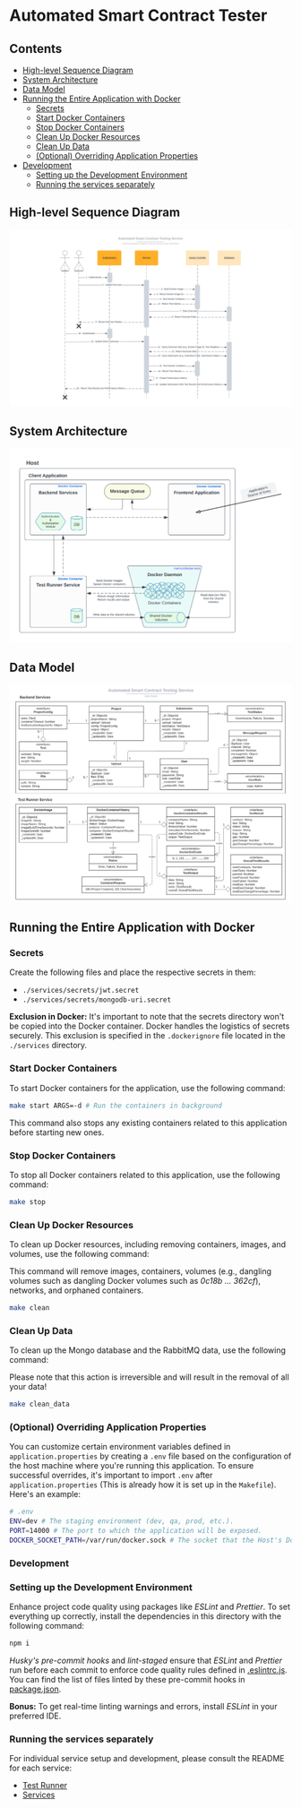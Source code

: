 # Automated Smart Contract Tester

## Contents

- [High-level Sequence Diagram](#high-level-sequence-diagram)
- [System Architecture](#system-architecture)
- [Data Model](#data-model)
- [Running the Entire Application with Docker](#running-the-entire-application-with-docker)
  - [Secrets](#secrets)
  - [Start Docker Containers](#start-docker-containers)
  - [Stop Docker Containers](#stop-docker-containers)
  - [Clean Up Docker Resources](#clean-up-docker-resources)
  - [Clean Up Data](#clean-up-data)
  - [(Optional) Overriding Application Properties](#optional-overriding-application-properties)
- [Development](#development)
  - [Setting up the Development Environment](#setting-up-the-development-environment)
  - [Running the services separately](#running-the-services-separately)

## High-level Sequence Diagram

![high-level-sequence-diagram](data/img/Smart%20Contract%20Testing%20Service%20%7C%20High-level%20Sequence%20Diagram%20%7C%20Exercise%20Upload%20&%20Code%20Submission.png)

## System Architecture

![system-architecture](data/img/Smart%20Contract%20Testing%20Service%20%7C%20System%20Architecture.png)

## Data Model

![data-model](data/img/Smart%20Contract%20Testing%20Service%20%7C%20Data%20Model.png)

## Running the Entire Application with Docker

### Secrets

Create the following files and place the respective secrets in them:

- `./services/secrets/jwt.secret`
- `./services/secrets/mongodb-uri.secret`

**Exclusion in Docker:** It's important to note that the secrets directory won't be copied into the Docker container. Docker handles the logistics of secrets securely. This exclusion is specified in the `.dockerignore` file located in the `./services` directory.

### Start Docker Containers

To start Docker containers for the application, use the following command:

```bash
make start ARGS=-d # Run the containers in background
```

This command also stops any existing containers related to this application before starting new ones.

### Stop Docker Containers

To stop all Docker containers related to this application, use the following command:

```bash
make stop
```

### Clean Up Docker Resources

To clean up Docker resources, including removing containers, images, and volumes, use the following command:

This command will remove images, containers, volumes (e.g., dangling volumes such as dangling Docker volumes such as _0c18b ... 362cf_), networks, and orphaned containers.

```bash
make clean
```

### Clean Up Data

To clean up the Mongo database and the RabbitMQ data, use the following command:

Please note that this action is irreversible and will result in the removal of all your data!

```bash
make clean_data
```

### (Optional) Overriding Application Properties

You can customize certain environment variables defined in `application.properties` by creating a `.env` file based on the configuration of the host machine where you're running this application. To ensure successful overrides, it's important to import `.env` after `application.properties` (This is already how it is set up in the `Makefile`). Here's an example:

```bash
# .env
ENV=dev # The staging environment (dev, qa, prod, etc.).
PORT=14000 # The port to which the application will be exposed.
DOCKER_SOCKET_PATH=/var/run/docker.sock # The socket that the Host's Docker Daemon runs on.
```

### Development

### Setting up the Development Environment

Enhance project code quality using packages like _ESLint_ and _Prettier_. To set everything up correctly, install the dependencies in this directory with the following command:

```bash
npm i
```

_Husky's pre-commit hooks_ and _lint-staged_ ensure that _ESLint_ and _Prettier_ run before each commit to enforce code quality rules defined in [.eslintrc.js](./.eslintrc.js). You can find the list of files linted by these pre-commit hooks in [package.json](./package.json).

**Bonus:** To get real-time linting warnings and errors, install _ESLint_ in your preferred IDE.

### Running the services separately

For individual service setup and development, please consult the README for each service:

- [Test Runner](./test-runner/README.md)
- [Services](./services/README.md)
